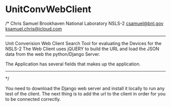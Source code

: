 UnitConvWebClient
=================


/* 
Chris Samuel
Brookhaven National Laboratory NSLS-2
csamuel@bnl.gov
ksamuel.chris@icloud.com
*********************
Unit Converision Web Client
Search Tool for evaluating the Devices for the NSLS-2
The Web Client uses jQUERY to build the URL and load the JSON data from 
the web the python/Django Server. 

The Application has several fields that makes up the application.

*********************
*/

You need to download the Django web server and install it locally to run any test of the client.
The next thing is to add the url to the client in order for you to be connected correctly.

